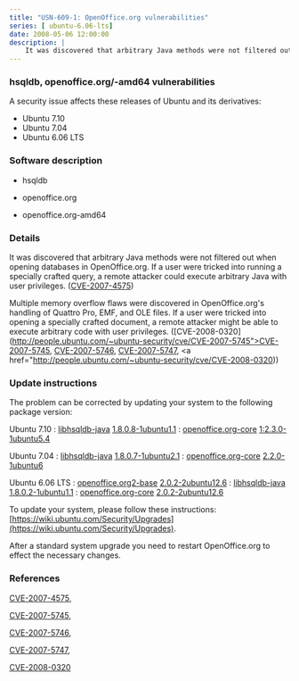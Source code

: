 ```yaml
---
title: "USN-609-1: OpenOffice.org vulnerabilities"
series: [ ubuntu-6.06-lts]
date: 2008-05-06 12:00:00
description: |
    It was discovered that arbitrary Java methods were not filtered out when opening databases in OpenOffice.org.  If a user were tricked into running a specially crafted query, a remote attacker could execute arbitrary Java with user privileges. ([CVE-2007-4575](http://people.ubuntu.com/~ubuntu-security/cve/CVE-2007-4575))
--- 
```

 
### hsqldb, openoffice.org/-amd64 vulnerabilities

A security issue affects these releases of Ubuntu and its derivatives:

* Ubuntu 7.10
* Ubuntu 7.04
* Ubuntu 6.06 LTS

### Software description

* hsqldb 

* openoffice.org 

* openoffice.org-amd64 

### Details

It was discovered that arbitrary Java methods were not filtered out when opening databases in OpenOffice.org. If a user were tricked into running a specially crafted query, a remote attacker could execute arbitrary Java with user privileges. ([CVE-2007-4575](http://people.ubuntu.com/~ubuntu-security/cve/CVE-2007-4575))

Multiple memory overflow flaws were discovered in OpenOffice.org&#39;s handling of Quattro Pro, EMF, and OLE files. If a user were tricked into opening a specially crafted document, a remote attacker might be able to execute arbitrary code with user privileges. ([CVE-2008-0320](http://people.ubuntu.com/~ubuntu-security/cve/CVE-2007-5745">CVE-2007-5745</a>, <a href="http://people.ubuntu.com/~ubuntu-security/cve/CVE-2007-5746">CVE-2007-5746</a>, <a href="http://people.ubuntu.com/~ubuntu-security/cve/CVE-2007-5747">CVE-2007-5747</a>, <a href="http://people.ubuntu.com/~ubuntu-security/cve/CVE-2008-0320)) 

### Update instructions

The problem can be corrected by updating your system to the following package version:

Ubuntu 7.10
 : [libhsqldb-java](https://launchpad.net/ubuntu/+source/hsqldb) <span> [1.8.0.8-1ubuntu1.1](https://launchpad.net/ubuntu/+source/hsqldb/1.8.0.8-1ubuntu1.1) </span> 
 : [openoffice.org-core](https://launchpad.net/ubuntu/+source/openoffice.org) <span> [1:2.3.0-1ubuntu5.4](https://launchpad.net/ubuntu/+source/openoffice.org/1:2.3.0-1ubuntu5.4) </span> 

Ubuntu 7.04
 : [libhsqldb-java](https://launchpad.net/ubuntu/+source/hsqldb) <span> [1.8.0.7-1ubuntu2.1](https://launchpad.net/ubuntu/+source/hsqldb/1.8.0.7-1ubuntu2.1) </span> 
 : [openoffice.org-core](https://launchpad.net/ubuntu/+source/openoffice.org) <span> [2.2.0-1ubuntu6](https://launchpad.net/ubuntu/+source/openoffice.org/2.2.0-1ubuntu6) </span> 

Ubuntu 6.06 LTS
 : [openoffice.org2-base](https://launchpad.net/ubuntu/+source/openoffice.org) <span> [2.0.2-2ubuntu12.6](https://launchpad.net/ubuntu/+source/openoffice.org/2.0.2-2ubuntu12.6) </span> 
 : [libhsqldb-java](https://launchpad.net/ubuntu/+source/hsqldb) <span> [1.8.0.2-1ubuntu1.1](https://launchpad.net/ubuntu/+source/hsqldb/1.8.0.2-1ubuntu1.1) </span> 
 : [openoffice.org-core](https://launchpad.net/ubuntu/+source/openoffice.org) <span> [2.0.2-2ubuntu12.6](https://launchpad.net/ubuntu/+source/openoffice.org/2.0.2-2ubuntu12.6) </span> 

To update your system, please follow these instructions: [https://wiki.ubuntu.com/Security/Upgrades](https://wiki.ubuntu.com/Security/Upgrades).

After a standard system upgrade you need to restart OpenOffice.org to effect the necessary changes. 

### References

 [CVE-2007-4575](http://people.ubuntu.com/~ubuntu-security/cve/CVE-2007-4575), 

 [CVE-2007-5745](http://people.ubuntu.com/~ubuntu-security/cve/CVE-2007-5745), 

 [CVE-2007-5746](http://people.ubuntu.com/~ubuntu-security/cve/CVE-2007-5746), 

 [CVE-2007-5747](http://people.ubuntu.com/~ubuntu-security/cve/CVE-2007-5747), 

 [CVE-2008-0320](http://people.ubuntu.com/~ubuntu-security/cve/CVE-2008-0320)
 
